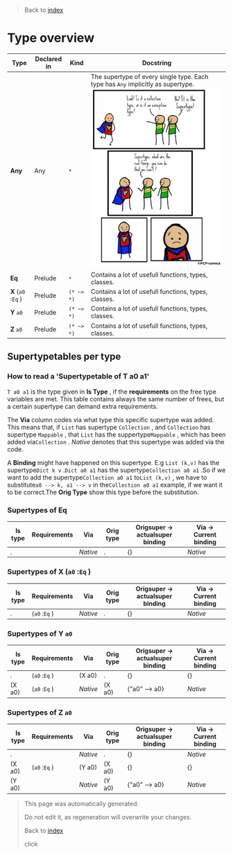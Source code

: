 > Back to [index](Index.md)

# Type overview

Type | Declared in | Kind | Docstring
---- | ----------- | ---- | ---------
**Any**  | Any | ````*````  | The supertype of every single type. Each type has ````Any```` implicitly as supertype.![Supertype.jpg](../doc/res/Supertype.jpg)
**Eq**  | Prelude | ````*````  | Contains a lot of usefull functions, types, classes.
**X** (````a0```` :````Eq```` ) | Prelude | ````(* ~> *)````  | Contains a lot of usefull functions, types, classes.
**Y** ````a0````  | Prelude | ````(* ~> *)````  | Contains a lot of usefull functions, types, classes.
**Z** ````a0````  | Prelude | ````(* ~> *)````  | Contains a lot of usefull functions, types, classes.


## Supertypetables per type

### How to read a 'Supertypetable of T a0 a1'

````T a0 a1````  is the type given in **Is Type**  , if the **requirements**  on the free type variables are met. This table contains always the same number of frees, but a certain supertype can demand extra requirements.

The **Via**  column codes via what type this specific supertype was added. This means that, if ````List````  has supertype ````Collection```` , and ````Collection````  has supertype ````Mappable```` , that ````List```` has the suppertype````Mappable```` , which has been added via````Collection```` . _Native_ denotes that this supertype was added via the code.

A **Binding** might have happened on this supertype. E.g ````List (k,v)```` has the supertype````Dict k v```` .````Dict a0 a1```` has the supertype````Collection a0 a1```` .So if we want to add the supertype````Collection a0 a1```` to````List (k,v)```` , we have to substitute````a0 --> k, a1 --> v```` in the````Collection a0 a1```` example, if we want it to be correct.The **Orig Type** show this type before the substitution.

### Supertypes of Eq 

Is type | Requirements | Via | Orig type | Origsuper -> actualsuper binding | Via -> Current binding
------- | ------------ | --- | --------- | -------------------------------- | ----------------------
.  |  | _Native_  | .  | {} | _Native_ 


### Supertypes of X (````a0```` :````Eq```` )

Is type | Requirements | Via | Orig type | Origsuper -> actualsuper binding | Via -> Current binding
------- | ------------ | --- | --------- | -------------------------------- | ----------------------
.  | (````a0```` :````Eq```` ) | _Native_  | .  | {} | _Native_ 


### Supertypes of Y ````a0```` 

Is type | Requirements | Via | Orig type | Origsuper -> actualsuper binding | Via -> Current binding
------- | ------------ | --- | --------- | -------------------------------- | ----------------------
.  | (````a0```` :````Eq```` ) | (X a0) | .  | {} | {}
(X a0) | (````a0```` :````Eq```` ) | _Native_  | (X a0) | {"a0" --> a0} | _Native_ 


### Supertypes of Z ````a0```` 

Is type | Requirements | Via | Orig type | Origsuper -> actualsuper binding | Via -> Current binding
------- | ------------ | --- | --------- | -------------------------------- | ----------------------
.  |  | _Native_  | .  | {} | _Native_ 
(X a0) | (````a0```` :````Eq```` ) | (Y a0) | (X a0) | {} | {}
(Y a0) |  | _Native_  | (Y a0) | {"a0" --> a0} | _Native_ 




> This page was automatically generated.
> 
> 
> Do not edit it, as regeneration will overwrite your changes.
> 
> 
> Back to [index](Index.md)
> <div id="clicker">click</div>
